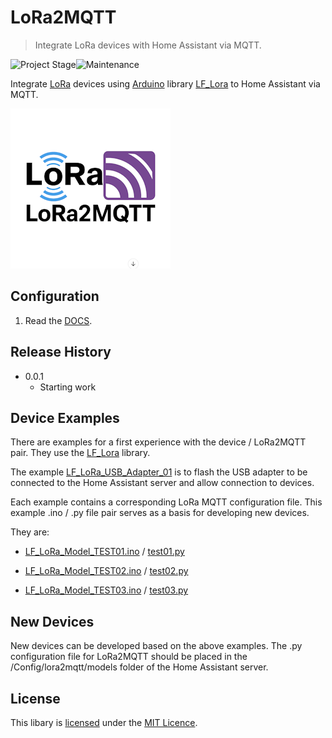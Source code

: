 # LoRa2MQTT
> Integrate LoRa devices with Home Assistant via MQTT.

![Project Stage][project-stage-shield]![Maintenance][maintenance-shield]

Integrate [LoRa][lora] devices using [Arduino][arduino] library [LF_Lora][github_LF_LoRa] to Home Assistant via MQTT.

<img src="https://raw.githubusercontent.com/leofig-rj/leofig-hass-addons/main/lora2mqtt/pictures/LoRa2MQTT logo.png"/>

## Configuration

1. Read the [DOCS][docs_link].

## Release History

* 0.0.1
    * Starting work

## Device Examples

There are examples for a first experience with the device / LoRa2MQTT pair. They use the [LF_Lora][github_LF_LoRa] library.

The example [LF_LoRa_USB_Adapter_01][ex_usb] is to flash the USB adapter to be connected to the Home Assistant server and allow connection to devices.

Each example contains a corresponding LoRa MQTT configuration file. This example .ino / .py file pair serves as a basis for developing new devices.

They are:

- [LF_LoRa_Model_TEST01.ino][ex_01_ino] / [test01.py][ex_01_py]

- [LF_LoRa_Model_TEST02.ino][ex_02_ino] / [test02.py][ex_02_py]

- [LF_LoRa_Model_TEST03.ino][ex_03_ino] / [test03.py][ex_03_py]

## New Devices

New devices can be developed based on the above examples.
The .py configuration file for LoRa2MQTT should be placed in the /Config/lora2mqtt/models folder of the Home Assistant server.

## License

This libary is [licensed](LICENSE) under the [MIT Licence](https://en.wikipedia.org/wiki/MIT_License).

<!-- Markdown link -->
[project-stage-shield]: https://img.shields.io/badge/project%20stage-development%20beta-red.svg
[maintenance-shield]: https://img.shields.io/maintenance/yes/2025.svg
[github_LF_LoRa]: https://github.com/leofig-rj/Arduino-LF_LoRa
[docs_link]: https://github.com/leofig-rj/leofig-hass-addons/blob/master/lora2mqtt/DOCS.md
[github_leofig-rj]: https://github.com/leofig-rj
[arduino]:https://arduino.cc/
[lora]:https://www.lora-alliance.org/
[ex_usb]:https://github.com/leofig-rj/Arduino-LF_LoRa/tree/main/examples/LF_LoRa_USB_Adapter_01
[ex_01_ino]:https://github.com/leofig-rj/Arduino-LF_LoRa/tree/main/examples/LF_LoRa_Model_TEST01
[ex_01_py]:https://github.com/leofig-rj/leofig-hass-addons/blob/main/lora2mqtt/rootfs/usr/bin/models/test01.py
[ex_02_ino]:https://github.com/leofig-rj/Arduino-LF_LoRa/tree/main/examples/LF_LoRa_Model_TEST02
[ex_02_py]:https://github.com/leofig-rj/leofig-hass-addons/blob/main/lora2mqtt/rootfs/usr/bin/models/test02.py
[ex_03_ino]:https://github.com/leofig-rj/Arduino-LF_LoRa/tree/main/examples/LF_LoRa_Model_TEST03
[ex_03_py]:https://github.com/leofig-rj/leofig-hass-addons/blob/main/lora2mqtt/rootfs/usr/bin/models/test03.py